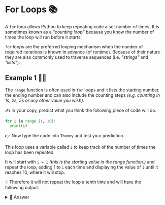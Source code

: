 # For Loops 📚

A ``for`` loop allows Python to keep repeating code a set number of times. It is sometimes known as a *"counting loop"* because you know the number of times the loop will run before it starts. 

``for`` loops are the preferred looping mechanism when the number of required iterations is 
known in advance (of runtime). Because of their nature they are also commonly used to 
traverse sequences (i.e. *"strings"* and *"lists"*).


## Example 1 🕵️‍♂️
The ``range`` function is often used in ``for`` loops and it lists the starting number, the ending number and can also include the counting steps *(e.g. counting in 1s, 2s, 5s or any other value you wish).*

✍ In your copy, predict what you think the following piece of code will do.

````py
for i in range (1, 10):
  print(i)

````
👉 Now type the code into `Thonny` and test your prediction.


This loop uses a variable called `i` to keep track of the number of times the loop has been repeated.

It will start with `i = 1` *(this is the starting value in the range function.)* and repeat the loop, adding 1 to `i` each time and displaying the value of `i` until it reaches 10, where it will stop.

💡 Therefore it will not repeat the loop a tenth time and will have the following output.

<details>
  <summary> 👀 Answer </summary>
  We can see that the output will be 

  ````
  1,2,3,4,5,6,7,8 and 9
  ````
When it gets to 10 the loop will stop, so 10 will not be shown in the output.

</details>


> 
